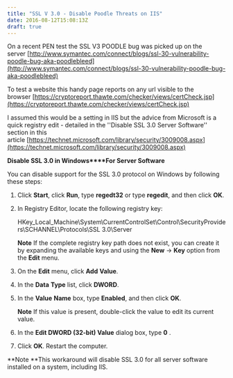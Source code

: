```yaml
---
title: "SSL V 3.0 - Disable Poodle Threats on IIS"
date: 2016-08-12T15:08:13Z
draft: true
---
```


On a recent PEN test the SSL V3 POODLE bug was picked up on the server [http://www.symantec.com/connect/blogs/ssl-30-vulnerability-poodle-bug-aka-poodlebleed](http://www.symantec.com/connect/blogs/ssl-30-vulnerability-poodle-bug-aka-poodlebleed)

To test a website this handy page reports on any url visible to the browser [https://cryptoreport.thawte.com/checker/views/certCheck.jsp](https://cryptoreport.thawte.com/checker/views/certCheck.jsp)

I assumed this would be a setting in IIS but the advice from Microsoft is a quick registry edit - detailed in the ''Disable SSL 3.0 Server Software'' section in this article [https://technet.microsoft.com/library/security/3009008.aspx](https://technet.microsoft.com/library/security/3009008.aspx)

**Disable SSL 3.0 in Windows****For Server Software**

You can disable support for the SSL 3.0 protocol on Windows by following these steps:

1.  Click **Start**, click **Run**, type **regedt32** or type **regedit**, and then click **OK**.
2.  In Registry Editor, locate the following registry key:
    
    HKey\_Local\_Machine\\System\\CurrentControlSet\\Control\\SecurityProviders\\SCHANNEL\\Protocols\\SSL 3.0\\Server
    
    **Note** If the complete registry key path does not exist, you can create it by expanding the available keys and using the **New** -> **Key** option from the **Edit** menu.
    
3.  On the **Edit** menu, click **Add** **Value**.
4.  In the **Data** **Type** list, click **DWORD**.
5.  In the **Value** **Name** box, type **Enabled**, and then click **OK**. 
    
    **Note** If this value is present, double-click the value to edit its current value.
    
6.  In the **Edit DWORD (32-bit) Value** dialog box, type **0** .
7.  Click **OK**. Restart the computer.

**Note **This workaround will disable SSL 3.0 for all server software installed on a system, including IIS.